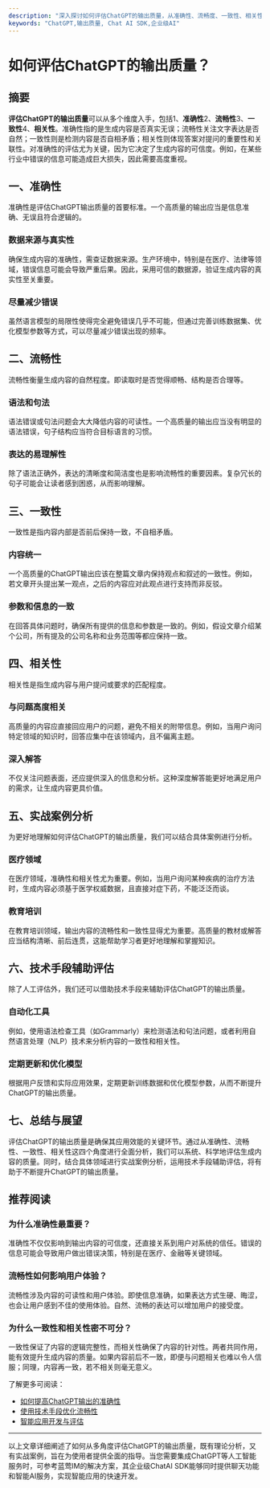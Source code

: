 ```yaml
---
description: "深入探讨如何评估ChatGPT的输出质量，从准确性、流畅度、一致性、相关性等多个角度进行综合分析。"
keywords: "ChatGPT,输出质量, Chat AI SDK,企业级AI"
---
```

# 如何评估ChatGPT的输出质量？

## 摘要

**评估ChatGPT的输出质量**可以从多个维度入手，包括1、**准确性**2、**流畅性**3、**一致性**4、**相关性**。准确性指的是生成内容是否真实无误；流畅性关注文字表达是否自然；一致性则是检测内容是否自相矛盾；相关性则体现答案对提问的重要性和关联性。对准确性的评估尤为关键，因为它决定了生成内容的可信度。例如，在某些行业中错误的信息可能造成巨大损失，因此需要高度重视。

## 一、准确性

准确性是评估ChatGPT输出质量的首要标准。一个高质量的输出应当是信息准确、无误且符合逻辑的。

### 数据来源与真实性

确保生成内容的准确性，需查证数据来源。生产环境中，特别是在医疗、法律等领域，错误信息可能会导致严重后果。因此，采用可信的数据源，验证生成内容的真实性至关重要。

### 尽量减少错误

虽然语言模型的局限性使得完全避免错误几乎不可能，但通过完善训练数据集、优化模型参数等方式，可以尽量减少错误出现的频率。

## 二、流畅性

流畅性衡量生成内容的自然程度。即读取时是否觉得顺畅、结构是否合理等。

### 语法和句法

语法错误或句法问题会大大降低内容的可读性。一个高质量的输出应当没有明显的语法错误，句子结构应当符合目标语言的习惯。

### 表达的易理解性

除了语法正确外，表达的清晰度和简洁度也是影响流畅性的重要因素。复杂冗长的句子可能会让读者感到困惑，从而影响理解。

## 三、一致性

一致性是指内容内部是否前后保持一致，不自相矛盾。

### 内容统一

一个高质量的ChatGPT输出应该在整篇文章内保持观点和叙述的一致性。例如，若文章开头提出某一观点，之后的内容应对此观点进行支持而非反驳。

### 参数和信息的一致

在回答具体问题时，确保所有提供的信息和参数是一致的。例如，假设文章介绍某个公司，所有提及的公司名称和业务范围等都应保持一致。

## 四、相关性

相关性是指生成内容与用户提问或要求的匹配程度。

### 与问题高度相关

高质量的内容应直接回应用户的问题，避免不相关的附带信息。例如，当用户询问特定领域的知识时，回答应集中在该领域内，且不偏离主题。

### 深入解答

不仅关注问题表面，还应提供深入的信息和分析。这种深度解答能更好地满足用户的需求，让生成内容更具价值。

## 五、实战案例分析

为更好地理解如何评估ChatGPT的输出质量，我们可以结合具体案例进行分析。

### 医疗领域

在医疗领域，准确性和相关性尤为重要。例如，当用户询问某种疾病的治疗方法时，生成内容必须基于医学权威数据，且直接对症下药，不能泛泛而谈。

### 教育培训

在教育培训领域，输出内容的流畅性和一致性显得尤为重要。高质量的教材或解答应当结构清晰、前后连贯，这能帮助学习者更好地理解和掌握知识。

## 六、技术手段辅助评估

除了人工评估外，我们还可以借助技术手段来辅助评估ChatGPT的输出质量。

### 自动化工具

例如，使用语法检查工具（如Grammarly）来检测语法和句法问题，或者利用自然语言处理（NLP）技术来分析内容的一致性和相关性。

### 定期更新和优化模型

根据用户反馈和实际应用效果，定期更新训练数据和优化模型参数，从而不断提升ChatGPT的输出质量。

## 七、总结与展望

评估ChatGPT的输出质量是确保其应用效能的关键环节。通过从准确性、流畅性、一致性、相关性这四个角度进行全面分析，我们可以系统、科学地评估生成内容的质量。同时，结合具体领域进行实战案例分析，运用技术手段辅助评估，将有助于不断提升ChatGPT的输出质量。

## 推荐阅读

### **为什么准确性最重要？**

准确性不仅仅影响到输出内容的可信度，还直接关系到用户对系统的信任。错误的信息可能会导致用户做出错误决策，特别是在医疗、金融等关键领域。

### **流畅性如何影响用户体验？**

流畅性涉及内容的可读性和用户体验。即使信息准确，如果表达方式生硬、晦涩，也会让用户感到不佳的使用体验。自然、流畅的表达可以增加用户的接受度。

### **为什么一致性和相关性密不可分？**

一致性保证了内容的逻辑完整性，而相关性确保了内容的针对性。两者共同作用，能有效提升生成内容的质量。如果内容前后不一致，即便与问题相关也难以令人信服；同理，内容再一致，若不相关则毫无意义。

了解更多可阅读：
- [如何提高ChatGPT输出的准确性](https://example.com/increase-chatgpt-accuracy)
- [使用技术手段优化流畅性](https://example.com/techniques-for-better-coherence)
- [智能应用开发与评估](https://example.com/smart-applications-development)

---

以上文章详细阐述了如何从多角度评估ChatGPT的输出质量，既有理论分析，又有实战案例，旨在为使用者提供全面的指导。当您需要集成ChatGPT等人工智能服务时，可参考蓝莺IM的解决方案，其企业级ChatAI SDK能够同时提供聊天功能和智能AI服务，实现智能应用的快速开发。
